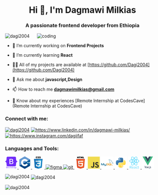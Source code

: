 <h1 align="center">Hi 👋, I'm Dagmawi Milkias</h1>
<h3 align="center">A passionate frontend developer from Ethiopia</h3>
<img src="https://encrypted-tbn0.gstatic.com/images?q=tbn:ANd9GcTgmXy69YzLGpXQPHvzqK837u_fkSiFu5cg7Q&s" align="right" alt="coding" width="400">
<p align="left"> <img src="https://komarev.com/ghpvc/?username=dagi2004&label=Profile%20views&color=0e75b6&style=flat" alt="dagi2004" /> </p>

- 🔭 I’m currently working on **Frontend Projects**

- 🌱 I’m currently learning **React**

- 👨‍💻 All of my projects are available at [https://github.com/Dagi2004](https://github.com/Dagi2004)

- 💬 Ask me about **javascript,Design**

- 📫 How to reach me **dagmawimilkias@gmail.com**

- 📄 Know about my experiences [Remote Internship at CodesCave](Remote Internship at CodesCave)

<h3 align="left">Connect with me:</h3>
<p align="left">
<a href="https://dev.to/dagi2004" target="blank"><img align="center" src="https://raw.githubusercontent.com/rahuldkjain/github-profile-readme-generator/master/src/images/icons/Social/devto.svg" alt="dagi2004" height="30" width="40" /></a>
<a href="https://linkedin.com/in/https://www.linkedin.com/in/dagmawi-milkias/" target="blank"><img align="center" src="https://raw.githubusercontent.com/rahuldkjain/github-profile-readme-generator/master/src/images/icons/Social/linked-in-alt.svg" alt="https://www.linkedin.com/in/dagmawi-milkias/" height="30" width="40" /></a>
<a href="https://instagram.com/https://www.instagram.com/dagiifaf" target="blank"><img align="center" src="https://raw.githubusercontent.com/rahuldkjain/github-profile-readme-generator/master/src/images/icons/Social/instagram.svg" alt="https://www.instagram.com/dagiifaf" height="30" width="40" /></a>
</p>

<h3 align="left">Languages and Tools:</h3>
<p align="left"> <a href="https://getbootstrap.com" target="_blank" rel="noreferrer"> <img src="https://raw.githubusercontent.com/devicons/devicon/master/icons/bootstrap/bootstrap-plain-wordmark.svg" alt="bootstrap" width="40" height="40"/> </a> <a href="https://www.w3schools.com/cpp/" target="_blank" rel="noreferrer"> <img src="https://raw.githubusercontent.com/devicons/devicon/master/icons/cplusplus/cplusplus-original.svg" alt="cplusplus" width="40" height="40"/> </a> <a href="https://www.w3schools.com/css/" target="_blank" rel="noreferrer"> <img src="https://raw.githubusercontent.com/devicons/devicon/master/icons/css3/css3-original-wordmark.svg" alt="css3" width="40" height="40"/> </a> <a href="https://www.figma.com/" target="_blank" rel="noreferrer"> <img src="https://www.vectorlogo.zone/logos/figma/figma-icon.svg" alt="figma" width="40" height="40"/> </a> <a href="https://git-scm.com/" target="_blank" rel="noreferrer"> <img src="https://www.vectorlogo.zone/logos/git-scm/git-scm-icon.svg" alt="git" width="40" height="40"/> </a> <a href="https://www.w3.org/html/" target="_blank" rel="noreferrer"> <img src="https://raw.githubusercontent.com/devicons/devicon/master/icons/html5/html5-original-wordmark.svg" alt="html5" width="40" height="40"/> </a> <a href="https://developer.mozilla.org/en-US/docs/Web/JavaScript" target="_blank" rel="noreferrer"> <img src="https://raw.githubusercontent.com/devicons/devicon/master/icons/javascript/javascript-original.svg" alt="javascript" width="40" height="40"/> </a> <a href="https://www.mysql.com/" target="_blank" rel="noreferrer"> <img src="https://raw.githubusercontent.com/devicons/devicon/master/icons/mysql/mysql-original-wordmark.svg" alt="mysql" width="40" height="40"/> </a> <a href="https://www.python.org" target="_blank" rel="noreferrer"> <img src="https://raw.githubusercontent.com/devicons/devicon/master/icons/python/python-original.svg" alt="python" width="40" height="40"/> </a> <a href="https://reactjs.org/" target="_blank" rel="noreferrer"> <img src="https://raw.githubusercontent.com/devicons/devicon/master/icons/react/react-original-wordmark.svg" alt="react" width="40" height="40"/> </a> <a href="https://vuejs.org/" target="_blank" rel="noreferrer"> <img src="https://raw.githubusercontent.com/devicons/devicon/master/icons/vuejs/vuejs-original-wordmark.svg" alt="vuejs" width="40" height="40"/> </a> </p>

<p><img align="left" src="https://github-readme-stats.vercel.app/api/top-langs?username=dagi2004&show_icons=true&locale=en&layout=compact" alt="dagi2004" /></p>

<p>&nbsp;<img align="center" src="https://github-readme-stats.vercel.app/api?username=dagi2004&show_icons=true&locale=en" alt="dagi2004" /></p>

<p><img align="center" src="https://github-readme-streak-stats.herokuapp.com/?user=dagi2004&" alt="dagi2004" /></p>

